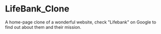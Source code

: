 # LifeBank_Clone
A home-page clone of a wonderful website, check "Lifebank" on Google to find out about them and their mission.
